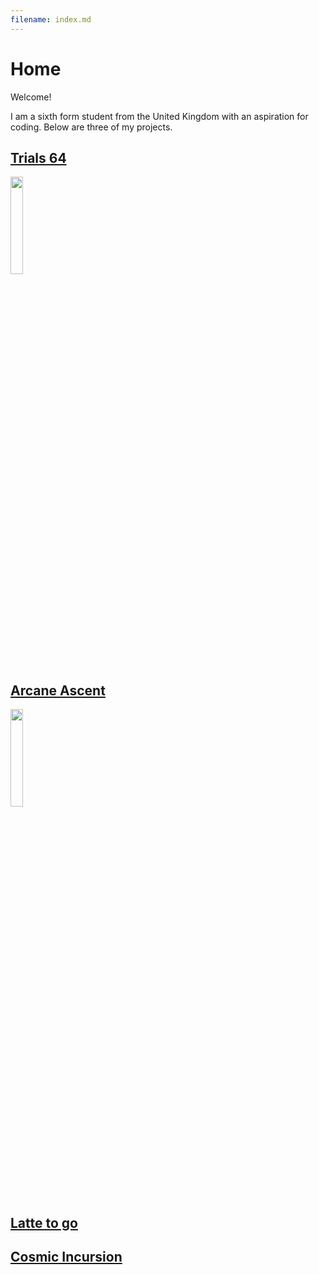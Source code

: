 ```yaml
---
filename: index.md
--- 
```

# Home

Welcome!

I am a sixth form student from the United Kingdom with an aspiration for coding.
Below are three of my projects.

## [Trials 64](https://banres.github.io/Hub/Trials-64/)
<img src = "/Hub/Images/JUbTY1.png" width="20%">

## [Arcane Ascent](https://banres.github.io/Hub/Arcane-Ascent/)
<img src = "/Hub/Images/ArcaneIcon.PNG" width="20%">

## [Latte to go](https://banres.github.io/Hub/Latte-to-go/)

## [Cosmic Incursion](https://banres.github.io/Hub/cosmic-incursion/)
